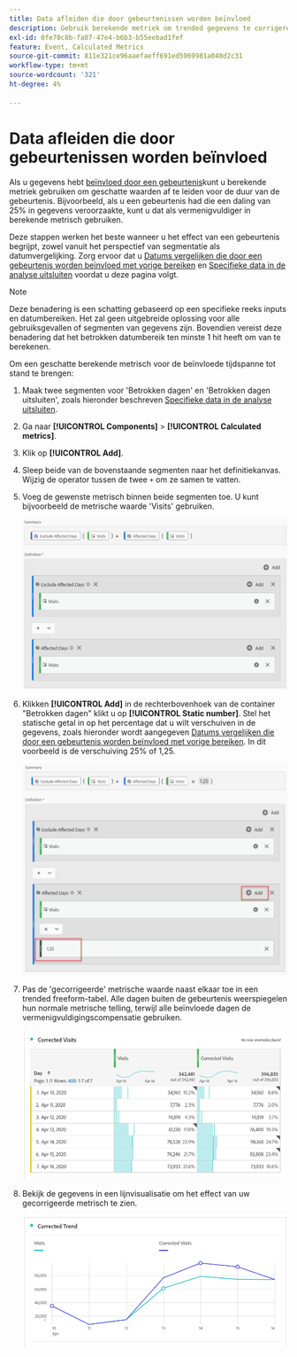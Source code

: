 ```yaml
---
title: Data afleiden die door gebeurtenissen worden beïnvloed
description: Gebruik berekende metriek om trended gegevens te corrigeren die door een gebeurtenis worden beïnvloed.
exl-id: 0fe70c8b-fa07-47e4-b6b3-b55eebad1fef
feature: Event, Calculated Metrics
source-git-commit: 811e321ce96aaefaeff691ed5969981a048d2c31
workflow-type: tm+mt
source-wordcount: '321'
ht-degree: 4%

---
```


# Data afleiden die door gebeurtenissen worden beïnvloed

Als u gegevens hebt [beïnvloed door een gebeurtenis](overview.md)kunt u berekende metriek gebruiken om geschatte waarden af te leiden voor de duur van de gebeurtenis. Bijvoorbeeld, als u een gebeurtenis had die een daling van 25% in gegevens veroorzaakte, kunt u dat als vermenigvuldiger in berekende metrisch gebruiken.

Deze stappen werken het beste wanneer u het effect van een gebeurtenis begrijpt, zowel vanuit het perspectief van segmentatie als datumvergelijking. Zorg ervoor dat u [Datums vergelijken die door een gebeurtenis worden beïnvloed met vorige bereiken](compare-dates.md) en [Specifieke data in de analyse uitsluiten](segments.md) voordat u deze pagina volgt.

>[!NOTE]
>
>Deze benadering is een schatting gebaseerd op een specifieke reeks inputs en datumbereiken. Het zal geen uitgebreide oplossing voor alle gebruiksgevallen of segmenten van gegevens zijn. Bovendien vereist deze benadering dat het betrokken datumbereik ten minste 1 hit heeft om van te berekenen.

Om een geschatte berekende metrisch voor de beïnvloede tijdspanne tot stand te brengen:

1. Maak twee segmenten voor &#39;Betrokken dagen&#39; en &#39;Betrokken dagen uitsluiten&#39;, zoals hieronder beschreven [Specifieke data in de analyse uitsluiten](segments.md).
2. Ga naar **[!UICONTROL Components]** > **[!UICONTROL Calculated metrics]**.
3. Klik op **[!UICONTROL Add]**.
4. Sleep beide van de bovenstaande segmenten naar het definitiekanvas. Wijzig de operator tussen de twee `+` om ze samen te vatten.
5. Voeg de gewenste metrisch binnen beide segmenten toe. U kunt bijvoorbeeld de metrische waarde &#39;Visits&#39; gebruiken.

   ![Segment builder](assets/event_segment_builder.png)

6. Klikken **[!UICONTROL Add]** in de rechterbovenhoek van de container &quot;Betrokken dagen&quot; klikt u op **[!UICONTROL Static number]**. Stel het statische getal in op het percentage dat u wilt verschuiven in de gegevens, zoals hieronder wordt aangegeven [Datums vergelijken die door een gebeurtenis worden beïnvloed met vorige bereiken](compare-dates.md). In dit voorbeeld is de verschuiving 25% of 1,25.

   ![Statisch getal](assets/event_static_number.png)

7. Pas de &#39;gecorrigeerde&#39; metrische waarde naast elkaar toe in een trended freeform-tabel. Alle dagen buiten de gebeurtenis weerspiegelen hun normale metrische telling, terwijl alle beïnvloede dagen de vermenigvuldigingscompensatie gebruiken.

   ![Gecorrigeerde metrisch](assets/event_corrected.png)

8. Bekijk de gegevens in een lijnvisualisatie om het effect van uw gecorrigeerde metrisch te zien.

   ![Gecorrigeerde regel](assets/event_line.png)
